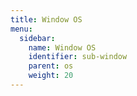 ```yaml
---
title: Window OS
menu:
  sidebar:
    name: Window OS
    identifier: sub-window
    parent: os
    weight: 20
---
```

